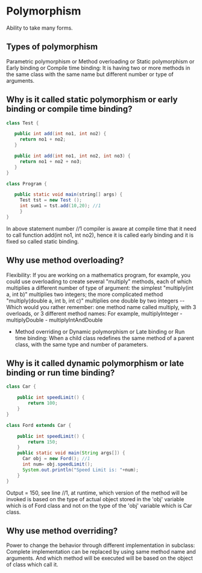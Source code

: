 # Polymorphism

Ability to take many forms.

## Types of polymorphism

Parametric polymorphism or Method overloading or Static polymorphism or Early binding or Compile time binding: It is having two or more methods in the same class with the same name but different number or type of arguments.

## Why is it called static polymorphism or early binding or compile time binding?

```java
class Test {

   public int add(int no1, int no2) {
     return no1 + no2;
   }

   public int add(int no1, int no2, int no3) {
     return no1 + no2 + no3;
   }
}

class Program {

   public static void main(string[] args) {
     Test tst = new Test ();
     int sum1 = tst.add(10,20); //1
     }
}
```

In above statement number //1 compiler is aware at compile time that it need to call function add(int no1, int no2), hence it is called early binding and it is fixed so called static binding.

## Why use method overloading?

Flexibility: If you are working on a mathematics program, for example, you could use overloading to create several "multiply" methods, each of which multiplies a different number of type of argument: the simplest "multiply(int a, int b)" multiplies two integers; the more complicated method "multiply(double a, int b, int c)" multiplies one double by two integers -- Which would you rather remember: one method name called multiply, with 3 overloads, or 3 different method names: For example, multiplyInteger - multiplyDouble - multiplyIntAndDouble

- Method overriding or Dynamic polymorphism or Late binding or Run time binding: When a child class redefines the same method of a parent class, with the same type and number of parameters.

## Why is it called dynamic polymorphism or late binding or run time binding?

```java
class Car {

    public int speedLimit() {
        return 100;
    }
}

class Ford extends Car {

    public int speedLimit() {
        return 150;
    }
    public static void main(String args[]) {
      Car obj = new Ford(); //1
      int num= obj.speedLimit();
      System.out.println("Speed Limit is: "+num);
    }
}
```

Output = 150, see line //1, at runtime, which version of the method will be invoked is based on the type of actual object stored in the 'obj' variable which is of Ford class and not on the type of the 'obj' variable which is Car class.

## Why use method overriding?

Power to change the behavior through different implementation in subclass: Complete implementation can be replaced by using same method name and arguments. And which method will be executed will be based on the object of class which call it.

